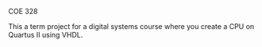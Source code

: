 COE 328

This a term project for a digital systems course where you create a CPU on Quartus II using VHDL.

